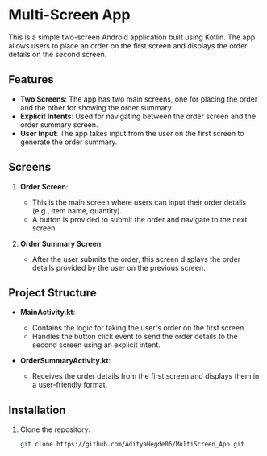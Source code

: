 # Multi-Screen App

This is a simple two-screen Android application built using Kotlin. The app allows users to place an order on the first screen and displays the order details on the second screen.

## Features

- **Two Screens**: The app has two main screens, one for placing the order and the other for showing the order summary.
- **Explicit Intents**: Used for navigating between the order screen and the order summary screen.
- **User Input**: The app takes input from the user on the first screen to generate the order summary.

## Screens

1. **Order Screen**: 
    - This is the main screen where users can input their order details (e.g., item name, quantity).
    - A button is provided to submit the order and navigate to the next screen.

2. **Order Summary Screen**: 
    - After the user submits the order, this screen displays the order details provided by the user on the previous screen.

## Project Structure

- **MainActivity.kt**: 
    - Contains the logic for taking the user's order on the first screen.
    - Handles the button click event to send the order details to the second screen using an explicit intent.

- **OrderSummaryActivity.kt**: 
    - Receives the order details from the first screen and displays them in a user-friendly format.

## Installation

1. Clone the repository:
   ```bash
   git clone https://github.com/AdityaHegde06/MultiScreen_App.git
